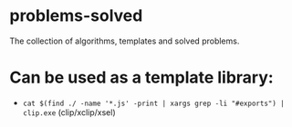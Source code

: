 # problems-solved
  The collection of algorithms, templates and solved problems.
  
# Can be used as a template library:
  * `cat $(find ./ -name '*.js' -print | xargs grep -li "#exports") | clip.exe` (clip/xclip/xsel)

